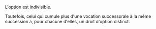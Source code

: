 L'option est indivisible.

Toutefois, celui qui cumule plus d'une vocation successorale à la même succession a, pour chacune d'elles, un droit d'option distinct.
